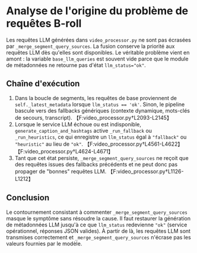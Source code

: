 # Analyse de l'origine du problème de requêtes B-roll

Les requêtes LLM générées dans `video_processor.py` ne sont pas écrasées par `_merge_segment_query_sources`. La fusion conserve la priorité aux requêtes LLM dès qu'elles sont disponibles. Le véritable problème vient en amont : la variable `base_llm_queries` est souvent vide parce que le module de métadonnées ne retourne pas d'état `llm_status="ok"`.

## Chaîne d'exécution
1. Dans la boucle de segments, les requêtes de base proviennent de `self._latest_metadata` lorsque `llm_status == 'ok'`. Sinon, le pipeline bascule vers des fallbacks génériques (contexte dynamique, mots-clés de secours, transcript). 【F:video_processor.py†L2093-L2145】
2. Lorsque le service LLM échoue ou est indisponible, `generate_caption_and_hashtags` active `_run_fallback` ou `_run_heuristics`, ce qui enregistre un `llm_status` égal à `"fallback"` ou `"heuristic"` au lieu de `"ok"`. 【F:video_processor.py†L4561-L4622】【F:video_processor.py†L4624-L4671】
3. Tant que cet état persiste, `_merge_segment_query_sources` ne reçoit que des requêtes issues des fallbacks précédents et ne peut donc pas propager de "bonnes" requêtes LLM. 【F:video_processor.py†L1126-L1212】

## Conclusion
Le contournement consistant à commenter `_merge_segment_query_sources` masque le symptôme sans résoudre la cause. Il faut restaurer la génération de métadonnées LLM jusqu'à ce que `llm_status` redevienne `"ok"` (service opérationnel, réponses JSON valides). À partir de là, les requêtes LLM sont transmises correctement et `_merge_segment_query_sources` n'écrase pas les valeurs fournies par le modèle.
